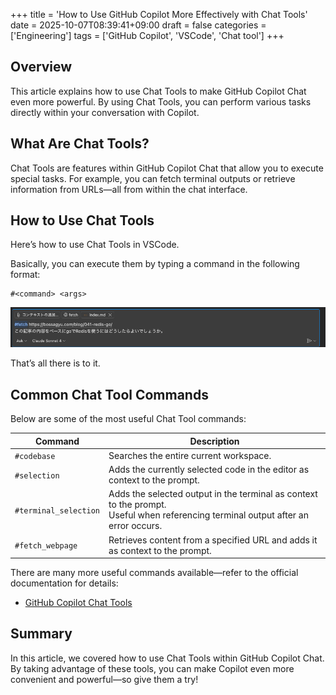 +++
title = 'How to Use GitHub Copilot More Effectively with Chat Tools'
date = 2025-10-07T08:39:41+09:00
draft = false
categories = ['Engineering']
tags = ['GitHub Copilot', 'VSCode', 'Chat tool']
+++

## Overview

This article explains how to use Chat Tools to make GitHub Copilot Chat even more powerful.
By using Chat Tools, you can perform various tasks directly within your conversation with Copilot.

## What Are Chat Tools?

Chat Tools are features within GitHub Copilot Chat that allow you to execute special tasks.
For example, you can fetch terminal outputs or retrieve information from URLs—all from within the chat interface.

## How to Use Chat Tools

Here’s how to use Chat Tools in VSCode.

Basically, you can execute them by typing a command in the following format:

```
#<command> <args>
```

![Example of running a Chat Tool](image.png)

That’s all there is to it.

## Common Chat Tool Commands

Below are some of the most useful Chat Tool commands:

| Command               | Description                                                                                                                          |
| --------------------- | ------------------------------------------------------------------------------------------------------------------------------------ |
| `#codebase`           | Searches the entire current workspace.                                                                                               |
| `#selection`          | Adds the currently selected code in the editor as context to the prompt.                                                             |
| `#terminal_selection` | Adds the selected output in the terminal as context to the prompt.<br>Useful when referencing terminal output after an error occurs. |
| `#fetch_webpage`      | Retrieves content from a specified URL and adds it as context to the prompt.                                                         |

There are many more useful commands available—refer to the official documentation for details:

* [GitHub Copilot Chat Tools](https://code.visualstudio.com/docs/copilot/reference/copilot-vscode-features#_chat-tools)

## Summary

In this article, we covered how to use Chat Tools within GitHub Copilot Chat.
By taking advantage of these tools, you can make Copilot even more convenient and powerful—so give them a try!
